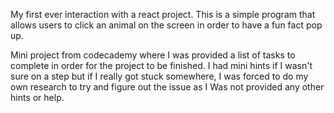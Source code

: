 My first ever interaction with a react project. This is a simple program that allows users to click an animal on the screen in order to have a fun fact pop up.

Mini project from codecademy where I was provided a list of tasks to complete in order for the project to be finished. I had mini hints if I wasn't sure on a step but if I really got stuck somewhere, I was forced to do my own research to try and figure out the issue as I Was not provided any other hints or help.

